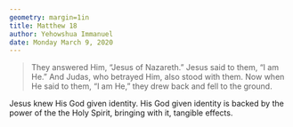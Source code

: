 ```yaml
---
geometry: margin=1in
title: Matthew 18
author: Yehowshua Immanuel
date: Monday March 9, 2020
---
```


> They answered Him, “Jesus of Nazareth.”
> Jesus said to them, “I am He.” And Judas, who 
> betrayed Him, also stood with them. Now when 
> He said to them, “I am He,” they drew back and
> fell to the ground.

Jesus knew His God given identity. His God given
identity is backed by the power of the the Holy
Spirit, bringing with it, tangible effects.